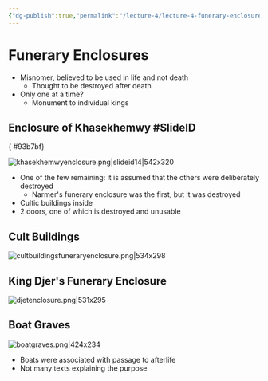 ```yaml
---
{"dg-publish":true,"permalink":"/lecture-4/lecture-4-funerary-enclosures/"}
---
```


# Funerary Enclosures
- Misnomer, believed to be used in life and not death
	- Thought to be destroyed after death
- Only one at a time?
	- Monument to individual kings

## Enclosure of Khasekhemwy #SlideID
{ #93b7bf}



![khasekhemwyenclosure.png|slideid14|542x320](/img/user/Images/khasekhemwyenclosure.png)


- One of the few remaining: it is assumed that the others were deliberately destroyed
	- Narmer's funerary enclosure was the first, but it was destroyed
- Cultic buildings inside
- 2 doors, one of which is destroyed and unusable

## Cult Buildings
![cultbuildingsfuneraryenclosure.png|534x298](/img/user/Images/cultbuildingsfuneraryenclosure.png)

## King Djer's Funerary Enclosure
![djetenclosure.png|531x295](/img/user/Images/djetenclosure.png)

## Boat Graves
![boatgraves.png|424x234](/img/user/Images/boatgraves.png)
- Boats were associated with passage to afterlife
- Not many texts explaining the purpose